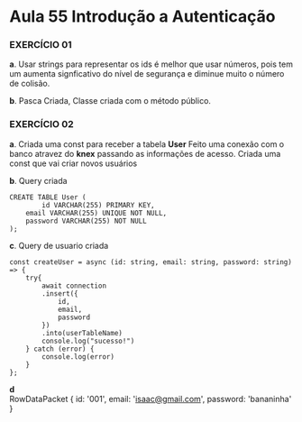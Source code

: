 # Aula 55 Introdução a Autenticação

### EXERCÍCIO 01

**a**. Usar strings para representar os ids é melhor que usar números,
 pois tem um aumenta signficativo do nível de segurança e diminue muito o número de colisão.

**b**. Pasca Criada, Classe criada com o método público.

### EXERCÍCIO 02

**a**. Criada uma const para receber a tabela **User**
    Feito uma conexão com o banco atravez do **knex** passando as informações de acesso.
    Criada uma const que vai criar novos usuários

**b**. Query criada

    CREATE TABLE User (
            id VARCHAR(255) PRIMARY KEY,
        email VARCHAR(255) UNIQUE NOT NULL,
        password VARCHAR(255) NOT NULL
    );

**c**. Query de usuario criada

    const createUser = async (id: string, email: string, password: string) => {
        try{
            await connection
            .insert({
                id,
                email,
                password
            })
            .into(userTableName)
            console.log("sucesso!")
        } catch (error) {
            console.log(error)
        }
    };


**d**    
RowDataPacket { id: '001', email: 'isaac@gmail.com', password: 'bananinha' }



